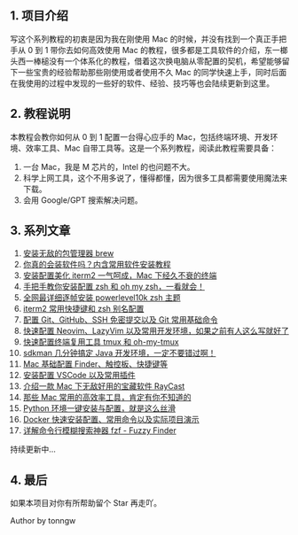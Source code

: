 ## 1. 项目介绍

写这个系列教程的初衷是因为我在刚使用 Mac 的时候，并没有找到一个真正手把手从 0 到 1 带你去如何高效使用 Mac 的教程，很多都是工具软件的介绍，东一榔头西一棒槌没有一个体系化的教程，借着这次换电脑从零配置的契机，希望能够留下一些宝贵的经验帮助那些刚使用或者使用不久 Mac 的同学快速上手，同时后面在我使用的过程中发现的一些好的软件、经验、技巧等也会陆续更新到这里。

## 2. 教程说明

本教程会教你如何从 0 到 1 配置一台得心应手的 Mac，包括终端环境、开发环境、效率工具、Mac 自带工具等。这是一个系列教程，阅读此教程需要具备：

1. 一台 Mac，我是 M 芯片的，Intel 的也问题不大。
2. 科学上网工具，这个不用多说了，懂得都懂，因为很多工具都需要使用魔法来下载。
3. 会用 Google/GPT 搜索解决问题。

## 3. 系列文章

1. [安装无敌的包管理器 brew](docs/01.%20安装无敌的包管理器%20brew.md)
2. [你真的会装软件吗？内含常用软件安装教程](docs/02.%20你真的会装软件吗？内含常用软件安装教程.md)
3. [安装配置美化 iterm2 一气呵成，Mac 下经久不衰的终端](docs/03.%20安装配置美化%20iterm2%20一气呵成，Mac%20下经久不衰的终端.md)
4. [手把手教你安装配置 zsh 和 oh my zsh，一看就会！](docs/04.%20手把手教你安装配置%20zsh%20和%20oh%20my%20zsh，一看就会！.md)
5. [全网最详细逐帧安装 powerlevel10k zsh 主题](docs/05.%20全网最详细逐帧安装%20powerlevel10k%20zsh%20主题.md)
6. [iterm2 常用快捷键和 zsh 别名配置](docs/06.%20iterm2%20常用快捷键和%20zsh%20别名配置.md)
7. [配置 Git、GitHub、SSH 免密提交以及 Git 常用基础命令](docs/07.%20配置%20Git、GitHub、SSH%20免密提交以及%20Git%20常用基础命令.md)
8. [快速配置 Neovim、LazyVim 以及常用开发环境，如果之前有人这么写就好了](docs/08.%20快速配置%20Neovim、LazyVim%20以及常用开发环境，如果之前有人这么写就好了.md)
9. [快速配置终端复用工具 tmux 和 oh-my-tmux](docs/09.%20快速配置终端复用工具%20tmux%20和%20oh-my-tmux.md)
10. [sdkman 几分钟搞定 Java 开发环境，一定不要错过啊！](docs/10.%20sdkman%20几分钟搞定%20Java%20开发环境，一定不要错过啊！.md)
11. [Mac 基础配置 Finder、触控板、快捷键等](docs/11.%20Mac%20基础配置%20Finder、触控板、快捷键等.md)
12. [安装配置 VSCode 以及常用插件](docs/12.%20安装配置%20VSCode%20以及常用插件.md)
13. [介绍一款 Mac 下无敌好用的宝藏软件 RayCast](docs/13.%20介绍一款%20Mac%20下无敌好用的宝藏软件%20RayCast.md)
14. [那些 Mac 常用的高效率工具，肯定有你不知道的](docs/14.%20那些%20Mac%20常用的高效率工具，肯定有你不知道的.md)
15. [Python 环境一键安装与配置，就是这么丝滑](docs/15.%20Python%20环境一键安装与配置，就是这么丝滑.md)
16. [Docker 快速安装配置、常用命令以及实际项目演示](docs/16.%20Docker%20快速安装配置、常用命令以及实际项目演示.md)
17. [详解命令行模糊搜索神器 fzf - Fuzzy Finder](./docs/17.%20详解命令行模糊搜索神器%20fzf%20-%20Fuzzy%20Finder.md)



持续更新中...

## 4. 最后

如果本项目对你有所帮助留个 Star 再走吖。

Author by tonngw